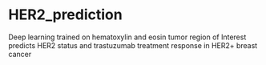 # HER2_prediction
Deep learning trained on hematoxylin and eosin tumor region of Interest predicts HER2 status and trastuzumab treatment response in HER2+ breast cancer
